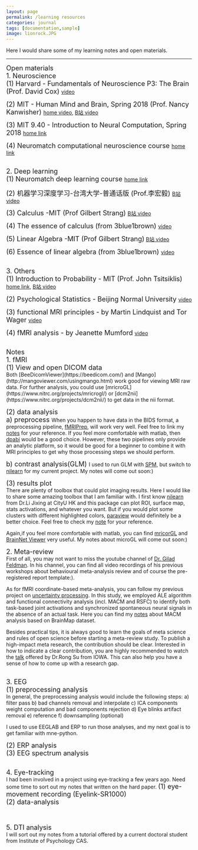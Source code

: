 ```yaml
---
layout: page
permalink: /learning resources
categories: journal
tags: [documentation,sample]
image: lionrock.JPG
---
```


Here I would share some of my learning notes and open materials. <br>

---
<font size="4.5"> Open materials </font> <br>
<font size="4.5"> 1. Neuroscience </font> <br>
<font size="4"> (1) Harvard - Fundamentals of Neuroscience P3: The Brain (Prof. David Cox) </font> 
[video](https://www.bilibili.com/video/av41830186/?p=1) <br>

<font size="4"> (2) MIT - Human Mind and Brain, Spring 2018 (Prof. Nancy Kanwisher) </font> 
[home video](https://nancysbraintalks.mit.edu/course/9-11-the-human-brain), [B站 video](https://www.bilibili.com/video/av24615914/?p=1) <br>

<font size="4"> (3) MIT 9.40 - Introduction to Neural Computation, Spring 2018 </font> 
[home link](https://ocw.mit.edu/courses/9-40-introduction-to-neural-computation-spring-2018/) <br>

<font size="4"> (4) Neuromatch computational neuroscience course </font> 
[home link](https://compneuro.neuromatch.io/tutorials/intro.html) <br>
<br>

<font size="4.5"> 2. Deep learning </font> <br>
<font size="4"> (1) Neuromatch deep learning course </font> 
[home link](https://deeplearning.neuromatch.io/tutorials/intro.html) <br>

<font size="4"> (2) 机器学习深度学习-台湾大学-普通话版 (Prof.李宏毅) </font> 
[B站 video](https://www.bilibili.com/video/BV1JE411g7XF)<br>

<font size="4"> (3) Calculus -MIT (Prof Gilbert Strang) </font> 
[B站 video](https://www.bilibili.com/video/BV18z411b731) <br>
 
<font size="4"> (4) The essence of calculus (from 3blue1brown) </font> 
[video](https://www.youtube.com/watch?v=WUvTyaaNkzM&list=PLZHQObOWTQDMsr9K-rj53DwVRMYO3t5Yr)  <br>

<font size="4"> (5) Linear Algebra -MIT (Prof Gilbert Strang)</font> 
[B站 video](https://www.bilibili.com/video/BV1at411d79w) <br>

<font size="4"> (6) Essence of linear algebra (from 3blue1brown) </font> 
[video](https://www.youtube.com/watch?v=fNk_zzaMoSs&list=PLZHQObOWTQDPD3MizzM2xVFitgF8hE_ab)  <br>
<br>

<font size="4.5"> 3. Others </font> <br>
<font size="4"> (1) Introduction to Probability - MIT (Prof. John Tsitsiklis) </font> 
[home link](https://ocw.mit.edu/courses/res-6-012-introduction-to-probability-spring-2018/), [B站 video](https://www.bilibili.com/video/BV1LE411B7ir) <br>

<font size="4"> (2) Psychological Statistics - Beijing Normal University </font> 
[video](https://www.youtube.com/playlist?list=PLNybgro6DM2H7mmTV7eBBH-0nW7rtrypo) <br>

<font size="4"> (3) functional MRI principles - by Martin Lindquist and Tor Wager </font> 
[video](https://www.youtube.com/@principlesoffmri6920) <br>

<font size="4"> (4) fMRI analysis - by Jeanette Mumford </font> 
[video](https://www.youtube.com/@mumfordbrainstats/playlists) <br>

<br>
<font size="4.5"> Notes </font> <br>
<font size="4.5">  1. fMRI </font> <br>
<font size="4"> (1) View and open DICOM data </font> <br>
Both [BeeDicomViewer](https://beedicom.com/) and [Mango](http://mangoviewer.com/usingmango.html) work good for viewing MRI raw data. 
For further analysis, you could use [mricroGL](https://www.nitrc.org/projects/mricrogl/) or [dcm2nii](https://www.nitrc.org/projects/dcm2nii/) to get data in the nii format.

<font size="4"> (2) data analysis </font> <br>
<font size="4"> a) preprocess  </font>
When you happen to have data in the BIDS format, a preprocessing pipeline, [fMRIPrep](https://fmriprep.org/en/stable/), will work very well. Feel free to link my [notes](https://www.evernote.com/shard/s721/sh/c0f52dc3-a373-afc1-d57c-da19eb7e8ae2/hn3E1th6vOlWhKrLNENrQtWp6H85a-ejgoelDlEN6Zj4vieru_2fIXZrrg) for your reference. 
If you feel more comfortable with matlab, then [dpabi](http://rfmri.org/DPABI) would be a good choice.
However, these two pipelines only provide an analytic platform, so it would be good for a beginner to combine it with MRI principles to get why those processing steps we should perform. 

<font size="4"> b) contrast analysis(GLM) </font>
I used to run GLM with [SPM](https://www.fil.ion.ucl.ac.uk/spm/course/slides23-oct/), but switch to [nilearn](https://nilearn.github.io/stable/index.html) for my current project. My notes will come out soon:) <br>

<font size="4">(3) results plot </font> <br>
There are plenty of toolbox that could plot imaging results. Here I would like to share some amazing toolbox that I am familiar with.
I first know [nilearn](https://nilearn.github.io/stable/plotting/index.html) from Dr.Li Jixing at CityU HK and this package can plot ROI, surface map, stats activations, and whatever you want. But if you would plot some clusters with different highlighted colors, [paraview](https://docs.paraview.org/en/latest/) would definitely be a better choice. Feel free to check my [note](https://www.notion.so/ParaView-for-plotting-cluster-activation-4c6d74afee8640649330c83957a6ffec?pvs=4) for your reference.

Again,if you feel more comfortable with matlab, you can find [mricorGL](https://www.nitrc.org/projects/mricrogl) and [BrainNet Viewer](https://www.nitrc.org/projects/bnv/) very useful. My notes about microGL will come out soon:)


<font size="4.5">  2. Meta-review </font> <br>
First of all, you may not want to miss the youtube channel of [Dr. Gilad Feldman](https://www.youtube.com/@GiladFeldmanScience/playlists). In his channel, you can find all video recordings of his previous workshops about behavioural meta-analysis review and of course the pre-registered report template:). 

As for fMRI coordinate-based meta-analysis, you can follow my previous project on [uncertainty processing](https://www.sciencedirect.com/science/article/pii/S1053811921003864). In this study, we employed ALE algorithm and functional connectivity analysis (incl. MACM and RSFC) to identify both task-based joint activations and synchronized spontaneous neural signals in the absence of an actual task. Here you can find my [notes](https://www.evernote.com/shard/s721/sh/a709bb6c-d8aa-d3a8-7f11-ba7194ff1cca/rcclWe5Cvk7UT_XObTR9rSagqOFU93kXmz_XlZPR_DyIP9Mf_GikTtdRPQ) about MACM analysis based on BrainMap dataset.

Besides practical tips, it is always good to learn the goals of meta science and rules of open science before starting a meta-review study.
To publish a high-impact meta research, the contribution should be clear. Interested in how to indicate a clear contribution, you are highly recommended to watch the [talk](https://github.com/wu-shuyi/meta-analysis_behavioural) offered by Dr.Rong Su from IOWA. This can also help you have a sense of how to come up with a research gap. <br>


<br>
<font size="4.5">  3. EEG </font> <br>
<font size="4"> (1) preprocessing analysis </font> <br>
In general, the preprocessing analysis would include the following steps:
a) filter pass
b) bad channels removal and interpolate
c) ICA components weight computation and bad components rejection
d) Eye blinks artifact removal
e) reference 
f) downsampling (optional)

I used to use EEGLAB and ERP to run those analyses, and my next goal is to get familiar with mne-python. 


<font size="4"> (2) ERP analysis </font> <br>
<font size="4"> (3) EEG spectrum analysis </font> <br>


<br>
<font size="4.5">  4. Eye-tracking </font> <br>
I had been involved in a project using eye-tracking a few years ago. Need some time to sort out my notes that written on the hard paper. 
<font size="4"> (1) eye-movement recording (Eyelink-SR1000) </font> <br>
<font size="4"> (2) data-analysis </font> <br>
<br>
<br>

<font size="4.5"> 5. DTI analysis </font> <br>
I will sort out my notes from a tutorial offered by a current doctoral student from Institute of Psychology CAS.


 